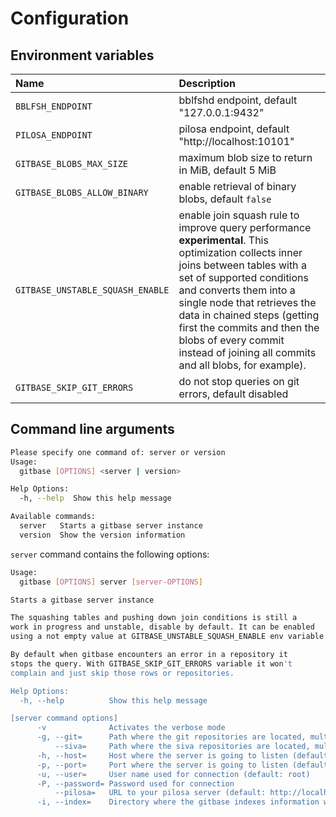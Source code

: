 # Configuration

## Environment variables

| Name                             | Description                                         |
|:---------------------------------|:----------------------------------------------------|
| `BBLFSH_ENDPOINT`                | bblfshd endpoint, default "127.0.0.1:9432"          |
| `PILOSA_ENDPOINT`                | pilosa endpoint, default "http://localhost:10101"   |
| `GITBASE_BLOBS_MAX_SIZE`         | maximum blob size to return in MiB, default 5 MiB   |
| `GITBASE_BLOBS_ALLOW_BINARY`     | enable retrieval of binary blobs, default `false`   |
| `GITBASE_UNSTABLE_SQUASH_ENABLE` | enable join squash rule to improve query performance **experimental**. This optimization collects inner joins between tables with a set of supported conditions and converts them into a single node that retrieves the data in chained steps (getting first the commits and then the blobs of every commit instead of joining all commits and all blobs, for example).|
| `GITBASE_SKIP_GIT_ERRORS`        | do not stop queries on git errors, default disabled |

## Command line arguments

```bash
Please specify one command of: server or version
Usage:
  gitbase [OPTIONS] <server | version>

Help Options:
  -h, --help  Show this help message

Available commands:
  server   Starts a gitbase server instance
  version  Show the version information
```

`server` command contains the following options:

```bash
Usage:
  gitbase [OPTIONS] server [server-OPTIONS]

Starts a gitbase server instance

The squashing tables and pushing down join conditions is still a
work in progress and unstable, disable by default. It can be enabled
using a not empty value at GITBASE_UNSTABLE_SQUASH_ENABLE env variable.

By default when gitbase encounters an error in a repository it
stops the query. With GITBASE_SKIP_GIT_ERRORS variable it won't
complain and just skip those rows or repositories.

Help Options:
  -h, --help          Show this help message

[server command options]
      -v              Activates the verbose mode
      -g, --git=      Path where the git repositories are located, multiple directories can be defined. Accepts globs.
          --siva=     Path where the siva repositories are located, multiple directories can be defined. Accepts globs.
      -h, --host=     Host where the server is going to listen (default: localhost)
      -p, --port=     Port where the server is going to listen (default: 3306)
      -u, --user=     User name used for connection (default: root)
      -P, --password= Password used for connection
          --pilosa=   URL to your pilosa server (default: http://localhost:10101)
      -i, --index=    Directory where the gitbase indexes information will be persisted. (default: /var/lib/gitbase/index)
```